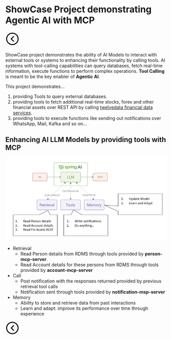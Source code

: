 # ShowCase Project demonstrating Agentic AI with MCP
[<img src="../images/back.png">](../presentation)

ShowCase project demonstrates the ability of AI Models to interact with external tools or systems to enhancing their functionality by calling tools. 
AI systems with tool-calling capabilities can query databases, fetch real-time information, execute functions to perform complex operations. 
**Tool Calling** is meant to be the key enabler of **Agentic AI**. 

This project demonstrates...
1. providing Tools to query external databases.
2. providing tools to fetch additional real-time stocks, forex and other financial assets over REST API by calling [twelvedata financial data services](https://twelvedata.com/).
3. providing tools to execute functions like sending out notifications over WhatsApp, Mail, Kafka and so on...

## Enhancing AI LLM Models by providing tools with MCP


<img title="Spring AI MCP ShowCase project" alt="Alt text" src="../images/showcase.png">

- Retrieval
    - Read Person details from RDMS through tools provided by **person-mcp-server**.
    - Read Account details for these persons from RDMS through tools provided by **account-mcp-server**
- Call
    - Post notification with the responses returned provided by previous retrieval tool calls
    - Notification sent through tools provided by **notification-msp-server**
- Memory
    - Ability to store and retrieve data from past interactions
    - Learn and adapt: improve its performance over time through experience

[<img src="../images/back.png">](../presentation)